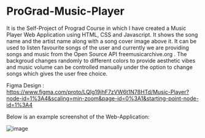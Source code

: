 # ProGrad-Music-Player

It is the Self-Project of Prograd Course in which I have created a Music Player Web Application using HTML, CSS and Javascript. It shows the song name and the artist name along with a song cover image above it.
It can be used to listen favourite songs of the user and currently we are providing songs and music from the Open Source API freemusicarchive.org .
The backgroud changes randomly to different colors to provide aesthetic vibes and music volume can be controlled manually under the option to change songs which gives the user free choice.

Figma Design : https://www.figma.com/proto/LQIg19jhF7zVW6t1N78HTd/Music-Player?node-id=1%3A4&scaling=min-zoom&page-id=0%3A1&starting-point-node-id=1%3A4

Below is an example screenshot of the Web-Application:

![image](https://user-images.githubusercontent.com/67462416/162369718-f1acb922-57b6-4aad-af6f-2cba285cf0da.png)
